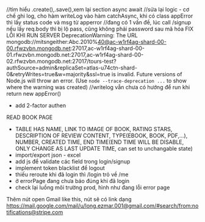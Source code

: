 //tìm hiểu .create(),.save(),xem lại section async await
//sửa lại logic - cơ chế ghi log, cho hàm writeLog vào hàm catchAsync, khi có class appError thì lấy status code và msg từ apperror
//đang có 1 vấn đề, lúc call /signup nếu lấy req.body thì bị lộ pass, cũng không phải password sau mã hóa
FIX LỖI KHI RUN SERVER
DeprecationWarning: The URL mongodb://mitsngeither:Abc.2010%40@ac-w1rf4ag-shard-00-00.rfwzvbn.mongodb.net:27017,ac-w1rf4ag-shard-00-01.rfwzvbn.mongodb.net:27017,ac-w1rf4ag-shard-00-02.rfwzvbn.mongodb.net:27017/tours-test?authSource=admin&replicaSet=atlas-u74ctn-shard-0&retryWrites=true&w=majority&ssl=true is invalid. Future versions of Node.js will throw an error.
(Use `node --trace-deprecation ...` to show where the warning was created)
//writelog vẫn chưa có hướng để run khi return new appError()

- add 2-factor authen

READ BOOK PAGE

- TABLE HAS NAME, LINK TO IMAGE OF BOOK, RATING STARS, DESCRIPTION OF REVIEW CONTENT, TYPE(EBOOK, BOOK, PDF,...), NUMBER, CREATED TIME, END TIME(END TIME WILL BE DISABLE, ONLY CHANGE AS LAST UPDATE TIME, can set to unchangable state)
- import/export json - excel
- add js để validate các field trong login/signup
- implement token blacklist để logout
- thiếu reroute khi đã login thì /login trỏ về /me
- ở errorPage đang chưa báo đúng khi đã login
- check lại luồng môi trường prod, hình như đang lỗi error page

Thêm nút open Gmail like this, nút sẽ có link dạng https://mail.google.com/mail/u/long.ezmar.001@gmail.com/#search/from:notifications@stripe.com
